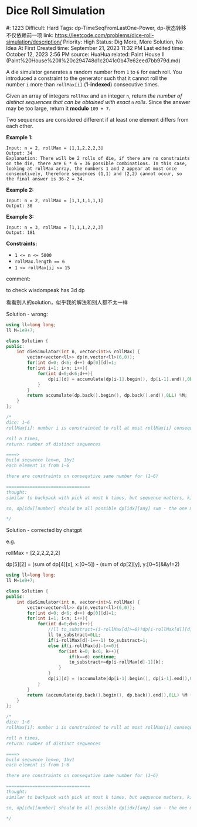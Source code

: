 # Dice Roll Simulation

#: 1223
Difficult: Hard
Tags: dp-TimeSeqFromLastOne-Power, dp-状态转移不仅依赖前一项
link: https://leetcode.com/problems/dice-roll-simulation/description/
Priority: High
Status: Dig More, More Solution, No Idea At First
Created time: September 21, 2023 11:32 PM
Last edited time: October 12, 2023 2:56 PM
source: HuaHua
related: Paint House II (Paint%20House%20II%20c294748d1c2041c0b47e62eed7bb979d.md)

A die simulator generates a random number from `1` to `6` for each roll. You introduced a constraint to the generator such that it cannot roll the number `i` more than `rollMax[i]` (**1-indexed**) consecutive times.

Given an array of integers `rollMax` and an integer `n`, return *the number of distinct sequences that can be obtained with exact* `n` *rolls*. Since the answer may be too large, return it **modulo** `109 + 7`.

Two sequences are considered different if at least one element differs from each other.

**Example 1:**

```
Input: n = 2, rollMax = [1,1,2,2,2,3]
Output: 34
Explanation: There will be 2 rolls of die, if there are no constraints on the die, there are 6 * 6 = 36 possible combinations. In this case, looking at rollMax array, the numbers 1 and 2 appear at most once consecutively, therefore sequences (1,1) and (2,2) cannot occur, so the final answer is 36-2 = 34.

```

**Example 2:**

```
Input: n = 2, rollMax = [1,1,1,1,1,1]
Output: 30

```

**Example 3:**

```
Input: n = 3, rollMax = [1,1,1,2,2,3]
Output: 181

```

**Constraints:**

- `1 <= n <= 5000`
- `rollMax.length == 6`
- `1 <= rollMax[i] <= 15`

comment: 

to check wisdompeak has 3d dp

看看别人的solution，似乎我的解法和别人都不太一样

Solution - wrong:

```cpp
using ll=long long;
ll M=1e9+7;

class Solution {
public:
    int dieSimulator(int n, vector<int>& rollMax) {
        vector<vector<ll>> dp(n,vector<ll>(6,0));
        for(int d=0; d<6; d++) dp[0][d]=1;
        for(int i=1; i<n; i++){
            for(int d=0;d<6;d++){
                dp[i][d] = accumulate(dp[i-1].begin(), dp[i-1].end(),0LL) - ((i-rollMax[d]>=0)?dp[i-rollMax[d]][d]:0);
            }
        }
        return accumulate(dp.back().begin(), dp.back().end(),0LL) %M;
    }
};

/*
dice: 1~6
rollMax[i]: number i is constrainted to rull at most rollMax[i] consequtive times

roll n times,
return: number of distinct sequences 

====>
build sequence len=n, 1by1
each element is from 1~6

there are constraints on consequtive same number for (1~6)

================================
thought:
similar to backpack with pick at most k times, but sequence matters, kind of bfs dp, but need to dig more

so, dp[idx][number] should be all possible dp[idx][any] sum - the one make it not possible which is dp[idx-consecutiveNum][number]

*/
```

Solution - corrected by chatgpt

e.g.

rollMax = [2,2,2,2,2,2]

dp[5][2] = (sum of dp[4][x], x:[0~5]) - (sum of dp[2][y], y:[0~5]&&y!=2)

```cpp
using ll=long long;
ll M=1e9+7;

class Solution {
public:
    int dieSimulator(int n, vector<int>& rollMax) {
        vector<vector<ll>> dp(n,vector<ll>(6,0));
        for(int d=0; d<6; d++) dp[0][d]=1;
        for(int i=1; i<n; i++){
            for(int d=0;d<6;d++){
                //ll to_substract=(i-rollMax[d]>=0)?dp[i-rollMax[d]][d]:0;
                ll to_substract=0LL;
                if(i-rollMax[d]-1==-1) to_substract=1;
                else if(i-rollMax[d]-1>=0){
                    for(int k=0; k<6; k++){
                        if(k==d) continue;
                        to_substract+=dp[i-rollMax[d]-1][k];
                    }
                }
                dp[i][d] = (accumulate(dp[i-1].begin(), dp[i-1].end(),0LL)%M - to_substract%M);
            }
        }
        return (accumulate(dp.back().begin(), dp.back().end(),0LL) %M + M) %M;
    }
};

/*
dice: 1~6
rollMax[i]: number i is constrainted to rull at most rollMax[i] consequtive times

roll n times,
return: number of distinct sequences 

====>
build sequence len=n, 1by1
each element is from 1~6

there are constraints on consequtive same number for (1~6)

================================
thought:
similar to backpack with pick at most k times, but sequence matters, kind of bfs dp, but need to dig more

so, dp[idx][number] should be all possible dp[idx][any] sum - the one make it not possible which is dp[idx-consecutiveNum][number]

*/
```